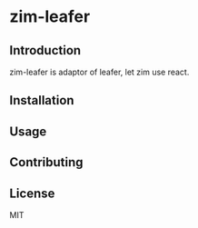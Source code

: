 # zim-leafer

## Introduction

zim-leafer is adaptor of leafer, let zim use react.

## Installation

## Usage

## Contributing

## License

MIT
